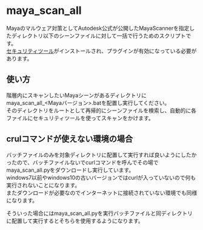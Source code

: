 # maya_scan_all
Mayaのマルウェア対策としてAutodesk公式が公開したMayaScannerを指定したディレクトリ以下のシーンファイルに対して一括で行うためのスクリプトです。  
[セキュリティツール](https://knowledge.autodesk.com/ja/support/maya/troubleshooting/caas/sfdcarticles/sfdcarticles/JPN/How-to-diagnose-and-clean-Maya-ScriptExploit-issues.html)がインストールされ、プラグインが有効になっている必要があります。

## 使い方
階層内にスキャンしたいMayaシーンがあるディレクトリにmaya_scan_all_<Mayaバージョン>.batを配置し実行してください。  
そのディレクトリをルートとして再帰的にシーンファイルを検索し、自動的に各ファイルにセキュリティツールを使ってスキャンをかけます。

## crulコマンドが使えない環境の場合
バッチファイルのみを対象ディレクトリに配置して実行すれば良いようにしたかったので、バッチファイルないでcurlコマンドを呼んでその場でmaya_scan_all.pyをダウンロードし実行しています。  
windows7以前やwindows10の古いバージョンではcurlが入っていないので何も実行されないことになります。  
またダウンロードが必要なのでインターネットに接続されていない環境でも同様になります。  
  
そういった場合にはmaya_scan_all.pyを実行バッチファイルと同ディレクトリに配置して実行するとそちらを使用するようになります。
